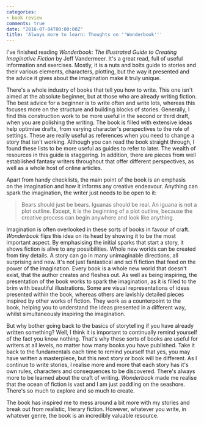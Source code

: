 ```yaml
---
categories:
- book review
comments: true
date: "2016-07-04T00:00:00Z"
title: 'Always more to learn: Thoughts on ''Wonderbook'''
---
```

  
I've finished reading <em>Wonderbook: The Illustrated Guide to Creating Imaginative Fiction</em> by Jeff Vandermeer. It's a great read, full of useful information and exercises. Mostly, it is a nuts and bolts guide to stories and their various elements, characters, plotting, but the way it presented and the advice it gives about the imagination make it truly unique.  
<!--more-->   
There's a whole industry of books that tell you how to write. This one isn't aimed at the absolute beginner, but at those who are already writing fiction. The best advice for a beginner is to write often and write lots, whereas this focuses more on the structure and building blocks of stories. Generally, I find this construction work to be more useful in the second or third draft, when you are polishing the writing. The book is filled with extensive ideas help optimise drafts, from varying character's perspectives to the role of settings. These are really useful as references when you need to change a story that isn't working. Although you can read the book straight through, I found these lists to be more useful as guides to refer to later. The wealth of resources in this guide is staggering. In addition, there are pieces from well established fantasy writers throughout that offer different perspectives, as well as a whole host of online articles.  

Apart from handy checklists, the main point of the book is an emphasis on the imagination and how it informs any creative endeavour. Anything can spark the imagination, the writer just needs to be open to it:  

<blockquote>   
  Bears should just be bears. Iguanas should be real. An iguana is not a plot outline. Except, it is the beginning of a plot outline, because the creative process can begin anywhere and look like anything.  
</blockquote>  

Imagination is often overlooked in these sorts of books in favour of craft. <em>Wonderbook</em> flips this idea on its head by showing it to be the most important aspect. By emphasising the initial sparks that start a story, it shows fiction is alive to any possibilities. Whole new worlds can be created from tiny details. A story can go in many unimaginable directions, all surprising and new. It's not just fantastical and sci fi fiction that feed on the power of the imagination. Every book is a whole new world that doesn't exist, that the author creates and fleshes out. As well as being inspiring, the presentation of the book works to spark the imagination, as it is filled to the brim with beautiful illustrations. Some are visual representations of ideas presented within the book, whereas others are lavishly detailed pieces inspired by other works of fiction. They work as a counterpoint to the book, helping you to understand the ideas presented in a different way, whilst simultaneously inspiring the imagination.  

But why bother going back to the basics of storytelling if you have already written something? Well, I think it is important to continually remind yourself of the fact you know nothing. That's why these sorts of books are useful for writers at all levels, no matter how many books you have published. Take it back to the fundamentals each time to remind yourself that yes, you may have written a masterpiece, but this next story or book will be different. As I continue to write stories, I realise more and more that each story has it's own rules, characters and consequences to be discovered. There's always more to be learned about the craft of writing. <em>Wonderbook</em> made me realise that the ocean of fiction is vast and I am just paddling on the seashore. There's so much to explore and so much to create.  

The book has inspired me to mess around a bit more with my stories and break out from realistic, literary fiction. However, whatever you write, in whatever genre, the book is an incredibly valuable resource.  
